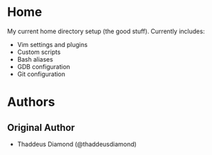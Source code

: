 Home
====

My current home directory setup (the good stuff).  Currently includes:
  * Vim settings and plugins
  * Custom scripts
  * Bash aliases
  * GDB configuration
  * Git configuration
  
# Authors

## Original Author

- Thaddeus Diamond (@thaddeusdiamond)
